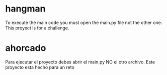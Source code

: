 # hangman
To execute the main code you must open the main.py file not the other one.
This proyect is for a challenge.

# ahorcado
Para ejecutar el proyecto debes abrir el main.py NO el otro archivo.
Este proyecto esta hecho para un reto
